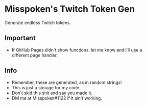 # Misspoken's Twitch Token Gen
Generate endless Twitch tokens.

## Important
- If GitHub Pages didn't show functions, let me know and I'll use a different page handler.

## Info
- Remember, these are generated, as in random strings!
- This is just a storage for my code.
- Don't skid this shit and say you made it.
- DM me at Misspoken#1122 if it ain't working.
